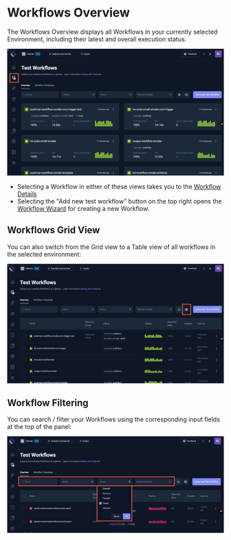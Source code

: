 # Workflows Overview

The Workflows Overview displays all Workflows in your currently selected Environment, including
their latest and overall execution status. 

![Workflow Search Filter](../img/workflow-search-filter-072024.png)

- Selecting a Workflow in either of these views takes you to the [Workflow Details](/articles/testkube-dashboard-workflow-details)
- Selecting the "Add new test workflow" button on the top right opens the [Workflow Wizard](test-workflows-create-wizard) for
  creating a new Workflow.

## Workflows Grid View

You can also switch from the Grid view to a Table view of all workflows in the selected environment:

![Workflow Search Filter](../img/workflow-table-view-072024.png)

## Workflow Filtering

You can search / filter your Workflows using the corresponding input fields at the top of the panel:

![Workflow Filters](images/workflow-filters.png)



